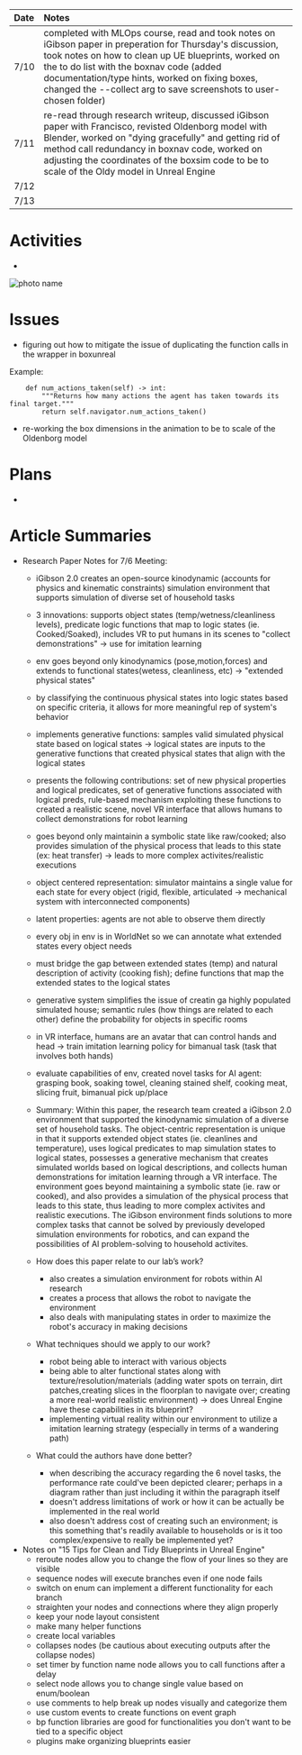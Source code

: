 | Date   | Notes
| :----- | :-------------------------------
|7/10 | completed with MLOps course, read and took notes on iGibson paper in preperation for Thursday's discussion, took notes on how to clean up UE blueprints, worked on the to do list with the boxnav code (added documentation/type hints, worked on fixing boxes, changed the --collect arg to save screenshots to user-chosen folder)
|7/11 | re-read through research writeup, discussed iGibson paper with Francisco, revisted Oldenborg model with Blender, worked on "dying gracefully" and getting rid of method call redundancy in boxnav code, worked on adjusting the coordinates of the boxsim code to be to scale of the Oldy model in Unreal Engine
|7/12 | 
|7/13 | 

# Activities

- 
![photo name](/assets/2023-07-17/photo.png)


# Issues
- figuring out how to mitigate the issue of duplicating the function calls in the wrapper in boxunreal

Example:
```
    def num_actions_taken(self) -> int:
        """Returns how many actions the agent has taken towards its final target."""
        return self.navigator.num_actions_taken()
```
- re-working the box dimensions in the animation to be to scale of the Oldenborg model

# Plans

- 

# Article Summaries

- Research Paper Notes for 7/6 Meeting:
    - iGibson 2.0 creates an open-source kinodynamic (accounts for physics and kinematic constraints) simulation environment that supports simulation of diverse set of household tasks
    - 3 innovations: supports object states (temp/wetness/cleanliness levels), predicate logic functions that map to logic states (ie. Cooked/Soaked), includes VR to put humans in its scenes to "collect demonstrations" -> use for imitation learning
    - env goes beyond only kinodynamics (pose,motion,forces) and extends to functional states(wetess, cleanliness, etc) -> "extended physical states"
    - by classifying the continuous physical states into logic states based on specific criteria, it allows for more meaningful rep of system's behavior
    - implements generative functions: samples valid simulated physical state based on logical states -> logical states are inputs to the generative functions that created physical states that align with the logical states
    - presents the following contributions: set of new physical properties and logical predicates, set of generative functions associated with logical preds, rule-based mechanism exploiting these functions to created a realistic scene, novel VR interface that allows humans to collect demonstrations for robot learning
    - goes beyond only maintainin a symbolic state like raw/cooked; also provides simulation of the physical process that leads to this state (ex: heat transfer) -> leads to more complex activites/realistic executions
    - object centered representation: simulator maintains a single value for each state for every object (rigid, flexible, articulated -> mechanical system with interconnected components)
    - latent properties: agents are not able to observe them directly
    - every obj in env is in WorldNet so we can annotate what extended states every object needs
    - must bridge the gap between extended states (temp) and natural description of activity (cooking fish); define functions that map the extended states to the logical states
    - generative system simplifies the issue of creatin ga highly populated simulated house; semantic rules (how things are related to each other) define the probability for objects in specific rooms
    - in VR interface, humans are an avatar that can control hands and head -> train imitation learning policy for bimanual task (task that involves both hands)
    - evaluate capabilities of env, created novel tasks for AI agent: grasping book, soaking towel, cleaning stained shelf, cooking meat, slicing fruit, bimanual pick up/place
    - Summary: Within this paper, the research team created a iGibson 2.0 environment that supported the kinodynamic simulation of a diverse set of household tasks. The object-centric representation is unique in that it supports extended object states (ie. cleanlines and temperature), uses logical predicates to map simulation states to logical states, possesses a generative mechanism that creates simulated worlds based on logical descriptions, and collects human demonstrations for imitation learning through a VR interface. The environment goes beyond maintaining a symbolic state (ie. raw or cooked), and also provides a simulation of the physical process that leads to this state, thus leading to more complex activites and realistic executions. The iGibson environment finds solutions to more complex tasks that cannot be solved by previously developed simulation environments for robotics, and can expand the possibilities of AI problem-solving to household activites. 


    - How does this paper relate to our lab’s work?
        - also creates a simulation environment for robots within AI research
        - creates a process that allows the robot to navigate the environment
        - also deals with manipulating states in order to maximize the robot's accuracy in making decisions 
    - What techniques should we apply to our work?
        - robot being able to interact with various objects
        - being able to alter functional states along with texture/resolution/materials (adding water spots on terrain, dirt patches,creating slices in the floorplan to navigate over; creating a more real-world realistic environment) -> does Unreal Engine have these capabilities in its blueprint?
        - implementing virtual reality within our environment to utilize a imitation learning strategy (especially in terms of a wandering path)

    - What could the authors have done better?
        - when describing the accuracy regarding the 6 novel tasks, the performance rate could've been depicted clearer; perhaps in a diagram rather than just including it within the paragraph itself
        - doesn't address limitations of work or how it can be actually be implemented in the real world
        - also doesn't address cost of creating such an environment; is this something that's readily available to households or is it too complex/expensive to really be implemented yet?
- Notes on "15 Tips for Clean and Tidy Blueprints in Unreal Engine"
    - reroute nodes allow you to change the flow of your lines so they are visible
    - sequence nodes will execute branches even if one node fails
    - switch on enum can implement a different functionality for each branch
    - straighten your nodes and connections where they align properly 
    - keep your node layout consistent 
    - make many helper functions
    - create local variables
    - collapses nodes (be cautious about executing outputs after the collapse nodes)
    - set timer by function name node allows you to call functions after a delay
    - select node allows you to change single value based on enum/boolean
    - use comments to help break up nodes visually and categorize them
    - use custom events to create functions on event graph
    - bp function libraries are good for functionalities you don't want to be tied to a specific object
    - plugins make organizing blueprints easier

    